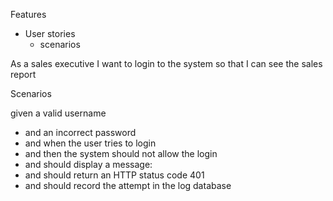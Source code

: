 Features

- User stories
  - scenarios

As a sales executive
I want to login to the system
so that I can see the sales report

Scenarios

given a valid username

- and an incorrect password
- and
  when the user tries to login
- and
  then the system should not allow the login
- and should display a message:
- and should return an HTTP status code 401
- and should record the attempt in the log database
